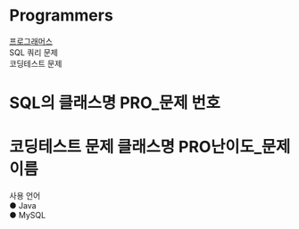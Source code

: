 # Programmers
<a href="https://programmers.co.kr" target="_blank">프로그래머스</a><br>SQL 쿼리 문제 <br>코딩테스트 문제<br>
# SQL의 클래스명 PRO_문제 번호
# 코딩테스트 문제 클래스명 PRO난이도_문제 이름

사용 언어<br>
● Java<br>
● MySQL



